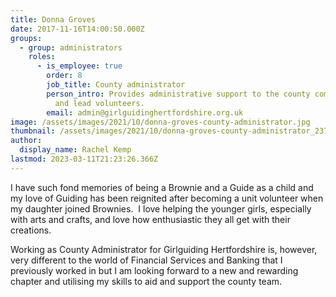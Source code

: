 ```yaml
---
title: Donna Groves
date: 2017-11-16T14:00:50.000Z
groups:
  - group: administrators
    roles:
      - is_employee: true
        order: 8
        job_title: County administrator
        person_intro: Provides administrative support to the county commissioner, team
          and lead volunteers.
        email: admin@girlguidinghertfordshire.org.uk
image: /assets/images/2021/10/donna-groves-county-administrator.jpg
thumbnail: /assets/images/2021/10/donna-groves-county-administrator_237v2.jpg
author:
  display_name: Rachel Kemp
lastmod: 2023-03-11T21:23:26.366Z
---
```

I have such fond memories of being a Brownie and a Guide as a child and my love of Guiding has been reignited after becoming a unit volunteer when my daughter joined Brownies.  I love helping the younger girls, especially with arts and crafts, and love how enthusiastic they all get with their creations.

Working as County Administrator for Girlguiding Hertfordshire is, however, very different to the world of Financial Services and Banking that I previously worked in but I am looking forward to a new and rewarding chapter and utilising my skills to aid and support the county team.
